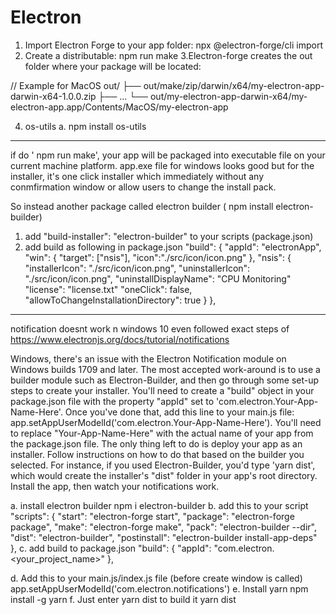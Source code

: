 # Electron

1. Import Electron Forge to your app folder:
npx @electron-forge/cli import
2. Create a distributable:
  npm run make
3.Electron-forge creates the out folder where your package will be located:

  // Example for MacOS
  out/
  ├── out/make/zip/darwin/x64/my-electron-app-darwin-x64-1.0.0.zip
  ├── ...
  └── out/my-electron-app-darwin-x64/my-electron-app.app/Contents/MacOS/my-electron-app
  
4. os-utils
  a. npm install os-utils
  
********************************************************
if do ' npm run make', your app will be packaged into executable file on your current machine platform.
app.exe file for windows looks good but for the installer, 
it's one click installer which immediately without any conmfirmation window or allow users to change the install pack.

So instead another package called electron builder ( npm install electron-builder)
1. add "build-installer": "electron-builder" to your scripts (package.json)
2. add build as following in package.json
  "build": {
    "appId": "electronApp",
    "win": {
      "target": ["nsis"],
      "icon":"./src/icon/icon.png"
    },
    "nsis": {
      "installerIcon": "./src/icon/icon.png",
      "uninstallerIcon": "./src/icon/icon.png",
      "uninstallDisplayName": "CPU Monitoring"
      "license": "license.txt"
      "oneClick": false,
      "allowToChangeInstallationDirectory": true
    }
  },
  
  
  *************************************************************************************
  notification doesnt work n windows 10 even followed exact steps of https://www.electronjs.org/docs/tutorial/notifications
  
   Windows, there's an issue with the Electron Notification module on Windows builds 1709 and later. The most accepted work-around is to use a builder module such as Electron-Builder, and then go through some set-up steps to create your installer. You'll need to create a "build" object in your package.json file with the property "appId" set to 'com.electron.Your-App-Name-Here'. Once you've done that, add this line to your main.js file: app.setAppUserModelId('com.electron.Your-App-Name-Here'). You'll need to replace "Your-App-Name-Here" with the actual name of your app from the package.json file. The only thing left to do is deploy your app as an installer. Follow instructions on how to do that based on the builder you selected. For instance, if you used Electron-Builder, you'd type 'yarn dist', which would create the installer's "dist" folder in your app's root directory. Install the app, then watch your notifications work. 
   
   a.  install electron builder
        npm i electron-builder
   b. add this to your script
        "scripts": {
        "start": "electron-forge start",
        "package": "electron-forge package",
        "make": "electron-forge make",
        "pack": "electron-builder --dir",
        "dist": "electron-builder",
        "postinstall": "electron-builder install-app-deps"
      },
   c. add build to package.json
        "build": {
          "appId": "com.electron.<your_project_name>"
        },
        
   d. Add this to your main.js/index.js file (before create window is called)
        app.setAppUserModelId('com.electron.notifications')
   e. Install yarn 
        npm install -g yarn
   f. Just enter yarn dist to build it 
        yarn dist
    
  
  
  
